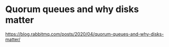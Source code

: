 # Quorum queues and why disks matter

https://blog.rabbitmq.com/posts/2020/04/quorum-queues-and-why-disks-matter/

